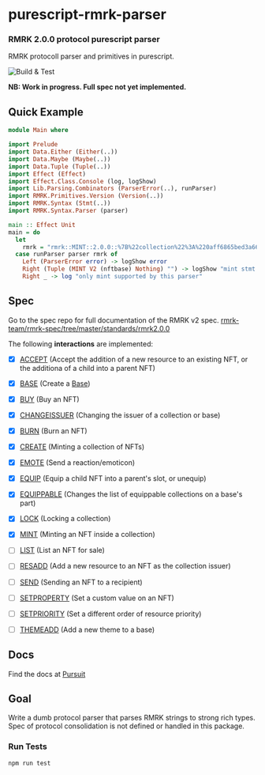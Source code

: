 # purescript-rmrk-parser

### RMRK 2.0.0 protocol purescript parser

RMRK protocoll parser and primitives in purescript.

![Build & Test](https://github.com/rmrk-team/purescript-rmrk-parser/actions/workflows/build_and_test.yml/badge.svg)

**NB: Work in progress. Full spec not yet implemented.**

## Quick Example

```purs
module Main where

import Prelude
import Data.Either (Either(..))
import Data.Maybe (Maybe(..))
import Data.Tuple (Tuple(..))
import Effect (Effect)
import Effect.Class.Console (log, logShow)
import Lib.Parsing.Combinators (ParserError(..), runParser)
import RMRK.Primitives.Version (Version(..))
import RMRK.Syntax (Stmt(..))
import RMRK.Syntax.Parser (parser)

main :: Effect Unit
main = do
  let
    rmrk = "rmrk::MINT::2.0.0::%7B%22collection%22%3A%220aff6865bed3a66b-DLEP%22%2C%22symbol%22%3A%22DL15%22%2C%22transferable%22%3A100%2C%22sn%22%3A%2200000001%22%2C%22metadata%22%3A%22ipfs%3A%2F%2Fipfs%2FQmavoTVbVHnGEUztnBT2p3rif3qBPeCfyyUE5v4Z7oFvs4%22%7D"
  case runParser parser rmrk of
    Left (ParserError error) -> logShow error
    Right (Tuple (MINT V2 (nftbase) Nothing) "") -> logShow "mint stmt parsed"
    Right _ -> log "only mint supported by this parser"

```

## Spec

Go to the spec repo for full documentation of the RMRK v2 spec.
[rmrk-team/rmrk-spec/tree/master/standards/rmrk2.0.0](https://github.com/rmrk-team/rmrk-spec/tree/master/standards/rmrk2.0.0)

The following **interactions** are implemented:
- [x] [ACCEPT](https://github.com/rmrk-team/rmrk-spec/blob/master/standards/rmrk2.0.0/interactions/accept.md) (Accept the addition of a new resource to an existing NFT, or
      the additiona of a child into a parent NFT)
- [x] [BASE](https://github.com/rmrk-team/rmrk-spec/blob/master/standards/rmrk2.0.0/interactions/base.md) (Create a [Base](https://github.com/rmrk-team/rmrk-spec/blob/master/standards/rmrk2.0.0/entities/base.md))
- [x] [BUY](https://github.com/rmrk-team/rmrk-spec/blob/master/standards/rmrk2.0.0/interactions/buy.md) (Buy an NFT)
- [x] [CHANGEISSUER](https://github.com/rmrk-team/rmrk-spec/blob/master/standards/rmrk2.0.0/interactions/changeissuer.md) (Changing the issuer of a collection or base)
- [x] [BURN](https://github.com/rmrk-team/rmrk-spec/blob/master/standards/rmrk2.0.0/interactions/burn.md) (Burn an NFT)
- [x] [CREATE](https://github.com/rmrk-team/rmrk-spec/blob/master/standards/rmrk2.0.0/interactions/create.md) (Minting a collection of NFTs)
- [x] [EMOTE](https://github.com/rmrk-team/rmrk-spec/blob/master/standards/rmrk2.0.0/interactions/emote.md) (Send a reaction/emoticon)
- [x] [EQUIP](https://github.com/rmrk-team/rmrk-spec/blob/master/standards/rmrk2.0.0/interactions/equip.md) (Equip a child NFT into a parent's slot, or unequip)
- [x] [EQUIPPABLE](https://github.com/rmrk-team/rmrk-spec/blob/master/standards/rmrk2.0.0/interactions/equippable.md) (Changes the list of equippable collections on a
      base's part)
- [x] [LOCK](https://github.com/rmrk-team/rmrk-spec/blob/master/standards/rmrk2.0.0/interactions/lock.md) (Locking a collection)
- [x] [MINT](https://github.com/rmrk-team/rmrk-spec/blob/master/standards/rmrk2.0.0/interactions/mint.md) (Minting an NFT inside a collection)
- [ ] [LIST](https://github.com/rmrk-team/rmrk-spec/blob/master/standards/rmrk2.0.0/interactions/list.md) (List an NFT for sale)
- [ ] [RESADD](https://github.com/rmrk-team/rmrk-spec/blob/master/standards/rmrk2.0.0/interactions/resadd.md) (Add a new resource to an NFT as the collection issuer)
- [ ] [SEND](https://github.com/rmrk-team/rmrk-spec/blob/master/standards/rmrk2.0.0/interactions/send.md) (Sending an NFT to a recipient)
- [ ] [SETPROPERTY](https://github.com/rmrk-team/rmrk-spec/blob/master/standards/rmrk2.0.0/interactions/setproperty.md) (Set a custom value on an NFT)
- [ ] [SETPRIORITY](https://github.com/rmrk-team/rmrk-spec/blob/master/standards/rmrk2.0.0/interactions/setpriority.md) (Set a different order of resource priority)
- [ ] [THEMEADD](https://github.com/rmrk-team/rmrk-spec/blob/master/standards/rmrk2.0.0/interactions/themeadd.md) (Add a new theme to a base)



## Docs

Find the docs at [Pursuit](https://pursuit.purescript.org/packages/purescript-rmrk-parser)

## Goal

Write a dumb protocol parser that parses RMRK strings to strong rich types. Spec of protocol consolidation is not defined or handled in this package.

### Run Tests

```bash
npm run test
```
